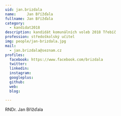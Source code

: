 ```yaml
---
uid: jan.brizdala
name:     Jan Břížďala
fullname: Jan Břížďala
category:
  - kandidat2018
description: kandidát komunálních voleb 2018 Třebíč
profession: středoškolský učitel
img: people/jan-brizdala.jpg
mail:
  - jan.brizdala@seznam.cz
profiles:
  facebook: https://www.facebook.com/brizdala
  twitter: 
  linkedin: 
  instagram: 
  googleplus: 
  github: 
  web: 
  blog: 
  
---
```


RNDr. Jan Břížďala
